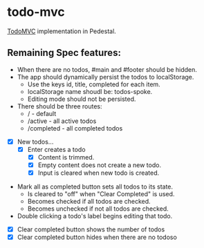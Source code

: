 # todo-mvc

[TodoMVC](https://github.com/addyosmani/todomvc) implementation in Pedestal.

## Remaining Spec features:

* When there are no todos, #main and #footer should be hidden.
* The app should dynamically persist the todos to localStorage.
    * Use the keys id, title, completed for each item.
    * localStorage name shoudl be: todos-spoke.
    * Editing mode should not be persisted.
* There should be three routes:
    * / - default
    * /active - all active todos
    * /completed - all completed todos
* [X] New todos...
    * [X] Enter creates a todo
        * [X] Content is trimmed.
        * [X] Empty content does not create a new todo.
        * [X] Input is cleared when new todo is created.
* Mark all as completed button sets all todos to its state.
    * Is cleared to "off" when "Clear Completed" is used.
    * Becomes checked if all todos are checked.
    * Becomes unchecked if not all todos are checked.
* Double clicking a todo's label begins editing that todo.
* [X] Clear completed button shows the number of todos
* [X] Clear completed button hides when there are no todoso
